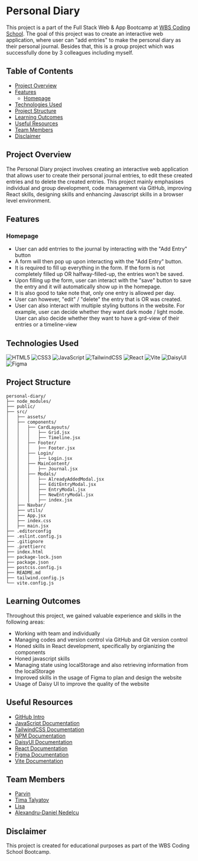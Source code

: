 # Personal Diary

This project is a part of the Full Stack Web & App Bootcamp at [WBS Coding School](https://www.wbscodingschool.com/). The goal of this project was to create an interactive web application, where user can "add entries" to make the personal diary as their personal journal. Besides that, this is a group project which was successfully done by 3 colleagues including myself.

## Table of Contents

- [Project Overview](#project-overview)
- [Features](#features)
  - [Homepage](#homepage)
- [Technologies Used](#technologies-used)
- [Project Structure](#project-structure)
- [Learning Outcomes](#learning-outcomes)
- [Useful Resources](#useful-resources)
- [Team Members](#team-members)
- [Disclaimer](#disclaimer)

## Project Overview

The Personal Diary project involves creating an interactive web application that allows user to create their personal journal entries, to edit these created entries and to delete the created entries. This project mainly emphasises individual and group development, code management via GitHub, improving React skills, designing skills and enhancing Javascript skills in a browser level environment. 

## Features

### Homepage

- User can add entrries to the journal by interacting with the "Add Entry" button
- A form will then pop up upon interacting with the "Add Entry" button.
- It is required to fill up everything in the form. If the form is not completely filled up OR halfway-filled-up, the entries won't be saved.
- Upon filling up the form, user can interact with the "save" button to save the entry and it will automatically show up in the homepage.
- It is also good to take note that, only one entry is allowed per day.
- User can however, "edit" / "delete" the entry that is OR was created.
- User can also interact with multiple styling buttons in the website. For example, user can decide whether they want dark mode / light mode. User can also decide whether they want to have a grd-view of their entries or a timeline-view

## Technologies Used

<p>
  <img alt="HTML5" src="https://img.shields.io/badge/-HTML5-E34F26?style=flat-square&logo=html5&logoColor=white" />
  <img alt="CSS3" src="https://img.shields.io/badge/-CSS3-1572B6?style=flat-square&logo=css3&logoColor=white" />
  <img alt="JavaScript" src="https://img.shields.io/badge/-JavaScript-F7DF1E?style=flat-square&logo=javascript&logoColor=black" />
  <img alt="TailwindCSS" src="https://img.shields.io/badge/-TailwindCSS-38B2AC?style=flat-square&logo=tailwind-css&logoColor=white" />
  <img alt="React" src="https://img.shields.io/badge/React-black?style=flat-square&logo=react&logoColor=blue" />
  <img alt="Vite" src="https://img.shields.io/badge/-Vite-black?style=flat-square&logo=vite&logoColor=gold" />
  <img alt="DaisyUI" src="https://img.shields.io/badge/-DaisyUI-black?style=flat-square&logo=daisyui&logoColor=gold&logoHeight=40" />
  <img alt="Figma" src="https://img.shields.io/badge/-Figma-black?style=flat-square&logo=figma&logoColor=white" />
</p>

## Project Structure

```
personal-diary/
├── node_modules/
├── public/
├── src/
│   ├── assets/
│   ├── components/
│   │   ├── CardLayouts/
│   │   │   ├── Grid.jsx
│   │   │   ├── Timeline.jsx
│   │   ├── Footer/
│   │   │   ├── Footer.jsx
│   │   ├── Login/
│   │   │   ├── Login.jsx
│   │   ├── MainContent/
│   │   │   ├── Journal.jsx
│   │   ├── Modals/
│   │   │   ├── AlreadyAddedModal.jsx
│   │   │   ├── EditEntryModal.jsx
│   │   │   ├── EntryModal.jsx
│   │   │   ├── NewEntryModal.jsx
│   │   │   ├── index.jsx
│   ├── Navbar/
│   ├── utils/
│   ├── App.jsx
│   ├── index.css
│   ├── main.jsx
├── .editorconfig
├── .eslint.config.js
├── .gitignore
├── .prettierrc
├── index.html
├── package-lock.json
├── package.json
├── postcss.config.js
├── README.md
├── tailwind.config.js
└── vite.config.js
```

## Learning Outcomes

Throughout this project, we gained valuable experience and skills in the following areas:

- Working with team and individually
- Managing codes and version control via GitHub and Git version control
- Honed skills in React development, specifically by orgianizing the components
- Honed javascript skills
- Managing state using localStorage and also retrieving information from the localStorage
- Improved skills in the usage of Figma to plan and design the website
- Usage of Daisy UI to improve the quality of the website

## Useful Resources

- [GitHub Intro](https://guides.github.com/introduction/flow/)
- [JavaScript Documentation](https://developer.mozilla.org/en-US/docs/Web/JavaScript)
- [TailwindCSS Documentation](https://tailwindcss.com/docs)
- [NPM Documentation](https://www.npmjs.com/)
- [DaisyUI Documentation](https://daisyui.com/components/)
- [React Documentation](https://react.dev/reference/react)
- [Figma Documentation](https://help.figma.com/hc/en-us)
- [Vite Documentation](https://vitejs.dev/guide/)

## Team Members

- [Parvin](https://github.com/parvinrao079)
- [Tima Talyatov](https://github.com/timataliatov)
- [Lisa](https://github.com/orangethief)
- [Alexandru-Daniel Nedelcu](https://github.com/adnedelcu)

## Disclaimer

This project is created for educational purposes as part of the WBS Coding School Bootcamp.



